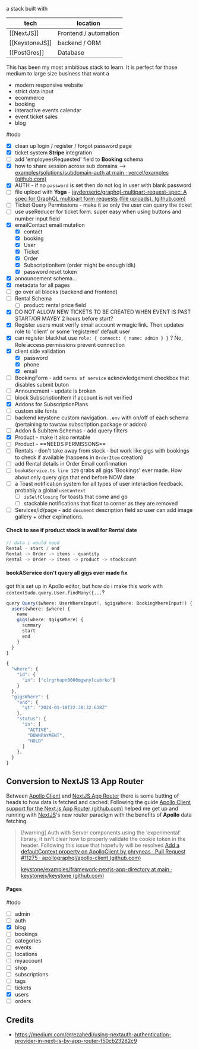 a stack built with 

| tech           | location              |
| -------------- | --------------------- |
| [[NextJS]]     | Frontend / automation |
| [[KeystoneJS]] | backend / ORM         |
| [[PostGres]]       | Database              |

This has been my most ambitious stack to learn. It is perfect for those medium to large size business that want a 

- modern responsive website
- strict data input
- ecommerce
- booking
- interactive events calendar 
- event ticket sales
- blog

#todo 
- [x] clean up login / register / forgot password page
- [x] ticket system **Stripe** integration
- [ ] add 'employeesRequested' field to **Booking** schema
- [x] how to share session across sub domains --> [examples/solutions/subdomain-auth at main · vercel/examples (github.com)](https://github.com/vercel/examples/tree/main/solutions/subdomain-auth)
- [x] AUTH - if no `password` is set then do not log in user with blank password
- [ ] file upload with **Yoga** - [jaydenseric/graphql-multipart-request-spec: A spec for GraphQL multipart form requests (file uploads). (github.com)](https://github.com/jaydenseric/graphql-multipart-request-spec)
- [ ] Ticket Query Permissions - make it so only the user can query the ticket
- [ ] use useReducer for ticket form. super easy when using buttons and number input field
- [x] emailContact email mutation
	- [x] contact
	- [x] booking
	- [x] User
	- [x] Ticket
	- [x] Order
	- [x] SubscriptionItem (order might be enough idk)
	- [x] password reset token
- [x] announcement schema...
- [x] metadata for all pages
- [ ] go over all blocks (backend and frontend)
- [ ] Rental Schema
	- [ ] product: rental price field
- [x] DO NOT ALLOW NEW TICKETS TO BE CREATED WHEN EVENT IS PAST START/OR MAYBY 2 hours before start?
- [x] Register users must verify email account w magic link. Then updates role to 'client' or some 'registered' default user
- [x] can register blackhat use `role: { connect: { name: admin } }` ?  No, Role access permissions prevent connection
- [x] client side validation
	- [x] password
	- [x] phone
	- [x] email
- [ ] BookingForm - add `terms of service` acknowledgement checkbox that disables submit buton
- [ ] Announcment - update is broken
- [ ] block SubscriptionItem if account is not verified
- [x] Addons for SubscriptionPlans
- [ ] custom site fonts
- [ ] backend keystone custom navigation. `.env` with on/off of each schema (pertaining to tawtaw subscription package or addon)
- [ ] Addon & SubItem Schemas - add query filters
- [x] Product - make it also rentable
- [ ] Product - ==NEEDS PERMISSONS==
- [ ] Rentals - don't take away from stock - but work like gigs with bookings to check if available (happens in `OrderItem` creation)
- [ ] add Rental details in Order Email confirmation
- [ ] `bookAService.ts line 129` grabs all gigs 'Bookings' ever made. How about only query gigs that end before NOW date
- [ ] a Toast notification system for all types of user interaction feedback. probably a global `useContext`
	- [ ] `isSelfClosing` for toasts that come and go
	- [ ] stackable notifications that float to corner as they are removed
- [ ] Services/id/page - add `document` description field so user can add image gallery + other explinations.

#### Check to see if product stock is avail for Rental date
```ts
// data i would need
Rental - start / end
Rental -> Order -> items - quantity
Rental -> Order -> items -> product -> stockcount
```
#### bookAService don't query all gigs ever made fix
got this set up in Apollo editor, but how do i make this work with `contextSudo.query.User.findMany({...`?
```ts
query Query($where: UserWhereInput!, $gigsWhere: BookingWhereInput!) {
  users(where: $where) {
    name
    gigs(where: $gigsWhere) {
      summary
      start
      end
    }
  }
}

{
  "where": {
    "id": {
      "in": ["clrgrhupn0000mgwnylcvbrko"]
    }
  },
  "gigsWhere": {
    "end": {
      "gt": "2024-01-18T22:38:32.638Z"
    },
    "status": {
      "in": [
        "ACTIVE",
        "DOWNPAYMENT",
        "HOLD"
      ]
    },
  }
}
```
## Conversion to NextJS 13 App Router

Between [Apollo Client](https://www.apollographql.com/docs/react/) and [NextJS App Router](https://nextjs.org/docs/app) there is some butting of heads to how data is fetched and cached. Following the guide [Apollo Client support for the Next.js App Router (github.com)](https://github.com/apollographql/apollo-client-nextjs) helped me get up and running with [NextJS](📁developer/Home%20Lab%20🏠/NextJS.md)'s new router paradigm with the benefits of **Apollo** data fetching.

> [!warning] Auth with Server components
> using the 'experimental' library, it isn't clear how to properly validate the cookie token in the header. Following this issue that hopefully will be resolved [Add a defaultContext property on ApolloClient by phryneas · Pull Request #11275 · apollographql/apollo-client (github.com)](https://github.com/apollographql/apollo-client/pull/11275)
> 
> [keystone/examples/framework-nextjs-app-directory at main · keystonejs/keystone (github.com)](https://github.com/keystonejs/keystone/tree/main/examples/framework-nextjs-app-directory)

#### Pages
#todo 
- [ ] admin
- [ ] auth
- [x] blog
- [ ] bookings
- [ ] categories
- [ ] events
- [ ] locations
- [ ] myaccount
- [ ] shop
- [ ] subscriptions
- [ ] tags
- [ ] tickets
- [x] users
- [ ] orders

## Credits
- https://medium.com/@rezahedi/using-nextauth-authentication-provider-in-next-js-by-app-router-f50cb23282c9
